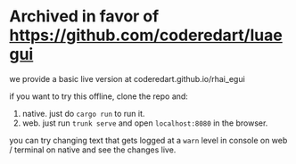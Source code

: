 # Archived in favor of https://github.com/coderedart/luaegui



we provide a basic live version at coderedart.github.io/rhai_egui

if you want to try this offline, clone the repo and:
1. native. just do `cargo run` to run it.
2. web. just run `trunk serve` and open `localhost:8080` in the browser.


you can try changing text that gets logged at a `warn` level in console on web / terminal on native and see the changes live. 

